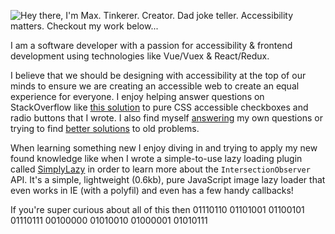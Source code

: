 <!--- 

# Hey there, I'm Max & you've found an Easter Egg! This text does not display on GitHub's README, only if you view the RAW source ;)  

I'm assuming you're here trying to figure out the secret to how I added this README to my profile, or how I added the animation to my profile.

## How did I add the README to my GitHub page?
- It's super simple. Go create a new repository and name it identical to your GitHub username and click the "Add README.md" button. After that you can edit the README directly in your browser or clone the repo and edit in your favorite IDE. 

## Are you trying to figure out how I did the animation on my profile?
- Here is the pen I (sloppily) threw together https://codepen.io/maxshuty/pen/NWpWGpj by combining a couple other pens to create the animation, then I simply used a screencapture tool to convert it to a gif (pronounced jiff, but we can fight about that later). Finally I uploaded the file to my maxshuty/maxshuty repo where this README resides. The implementation is simple enough below.

--->

![Hey there, I'm Max. Tinkerer. Creator. Dad joke teller. Accessibility matters. Checkout my work below...](https://github.com/maxshuty/maxshuty/blob/main/maxs-profile-animation.gif)

I am a software developer with a passion for accessibility & frontend development using technologies like Vue/Vuex & React/Redux.

I believe that we should be designing with accessibility at the top of our minds to ensure we are creating an accessible web to create an equal experience for everyone. I enjoy helping answer questions on StackOverflow like [this solution](https://stackoverflow.com/a/58570835/4826740) to pure CSS accessible checkboxes and radio buttons that I wrote. I also find myself [answering](https://stackoverflow.com/questions/67356599/the-deep-selector-is-not-working-using-sass-loader-in-my-vuejs-application) my own questions or trying to find [better solutions](https://stackoverflow.com/questions/40730116/scroll-to-bottom-of-div-with-vue-js/57661780#57661780) to old problems.

When learning something new I enjoy diving in and trying to apply my new found knowledge like when I wrote a simple-to-use lazy loading plugin called [SimplyLazy](https://github.com/maxshuty/simply-lazy) in order to learn more about the `IntersectionObserver` API. It's a simple, lightweight (0.6kb), pure JavaScript image lazy loader that even works in IE (with a polyfil) and even has a few handy callbacks!

If you're super curious about all of this then 01110110 01101001 01100101 01110111 00100000 01010010 01000001 01010111
